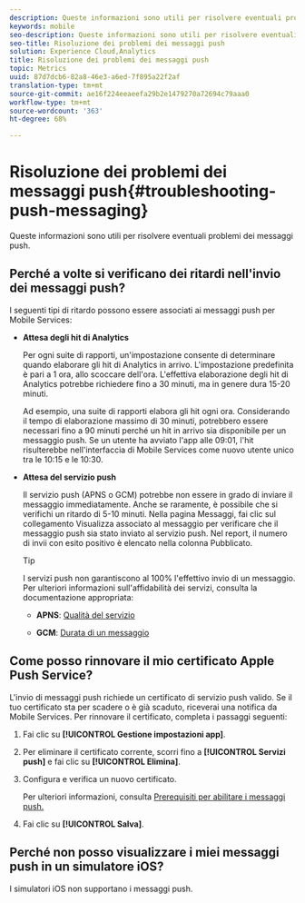 ```yaml
---
description: Queste informazioni sono utili per risolvere eventuali problemi dei messaggi push.
keywords: mobile
seo-description: Queste informazioni sono utili per risolvere eventuali problemi dei messaggi push.
seo-title: Risoluzione dei problemi dei messaggi push
solution: Experience Cloud,Analytics
title: Risoluzione dei problemi dei messaggi push
topic: Metrics
uuid: 87d7dcb6-82a8-46e3-a6ed-7f895a22f2af
translation-type: tm+mt
source-git-commit: ae16f224eeaeefa29b2e1479270a72694c79aaa0
workflow-type: tm+mt
source-wordcount: '363'
ht-degree: 68%

---
```



# Risoluzione dei problemi dei messaggi push{#troubleshooting-push-messaging}

Queste informazioni sono utili per risolvere eventuali problemi dei messaggi push.

## Perché a volte si verificano dei ritardi nell&#39;invio dei messaggi push?

I seguenti tipi di ritardo possono essere associati ai messaggi push per Mobile Services:

* **Attesa degli hit di Analytics**

   Per ogni suite di rapporti, un&#39;impostazione consente di determinare quando elaborare gli hit di Analytics in arrivo. L&#39;impostazione predefinita è pari a 1 ora, allo scoccare dell&#39;ora. L&#39;effettiva elaborazione degli hit di Analytics potrebbe richiedere fino a 30 minuti, ma in genere dura 15-20 minuti.

   Ad esempio, una suite di rapporti elabora gli hit ogni ora. Considerando il tempo di elaborazione massimo di 30 minuti, potrebbero essere necessari fino a 90 minuti perché un hit in arrivo sia disponibile per un messaggio push. Se un utente ha avviato l&#39;app alle 09:01, l&#39;hit risulterebbe nell&#39;interfaccia di Mobile Services come nuovo utente unico tra le 10:15 e le 10:30.

* **Attesa del servizio push**

   Il servizio push (APNS o GCM) potrebbe non essere in grado di inviare il messaggio immediatamente. Anche se raramente, è possibile che si verifichi un ritardo di 5-10 minuti. Nella pagina Messaggi, fai clic sul collegamento Visualizza associato al messaggio per verificare che il messaggio push sia stato inviato al servizio push. Nel report, il numero di invii con esito positivo è elencato nella colonna Pubblicato.

   >[!TIP]
   >
   >I servizi push non garantiscono al 100% l&#39;effettivo invio di un messaggio. Per ulteriori informazioni sull&#39;affidabilità dei servizi, consulta la documentazione appropriata:
   >
   >* **APNS**: [Qualità del servizio](https://developer.apple.com/documentation/usernotifications)
   >
   >* **GCM**: [Durata di un messaggio](https://developers.google.com/cloud-messaging/concept-options)


## Come posso rinnovare il mio certificato Apple Push Service?

L&#39;invio di messaggi push richiede un certificato di servizio push valido. Se il tuo certificato sta per scadere o è già scaduto, riceverai una notifica da Mobile Services. Per rinnovare il certificato, completa i passaggi seguenti:

1. Fai clic su **[!UICONTROL Gestione impostazioni app]**.
2. Per eliminare il certificato corrente, scorri fino a **[!UICONTROL Servizi push]** e fai clic su **[!UICONTROL Elimina]**.
3. Configura e verifica un nuovo certificato.

   Per ulteriori informazioni, consulta [Prerequisiti per abilitare i messaggi push.](/help/using/c-manage-app-settings/c-mob-confg-app/configure-push-messaging/prerequisites-push-messaging.md)

4. Fai clic su **[!UICONTROL Salva]**.

## Perché non posso visualizzare i miei messaggi push in un simulatore iOS?

I simulatori iOS non supportano i messaggi push.
